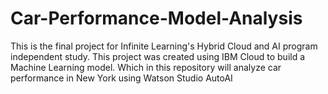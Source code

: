 # Car-Performance-Model-Analysis

This is the final project for Infinite Learning's Hybrid Cloud and AI program independent study. This project was created using IBM Cloud to build a Machine Learning model.
Which in this repository will analyze car performance in New York using Watson Studio AutoAI
